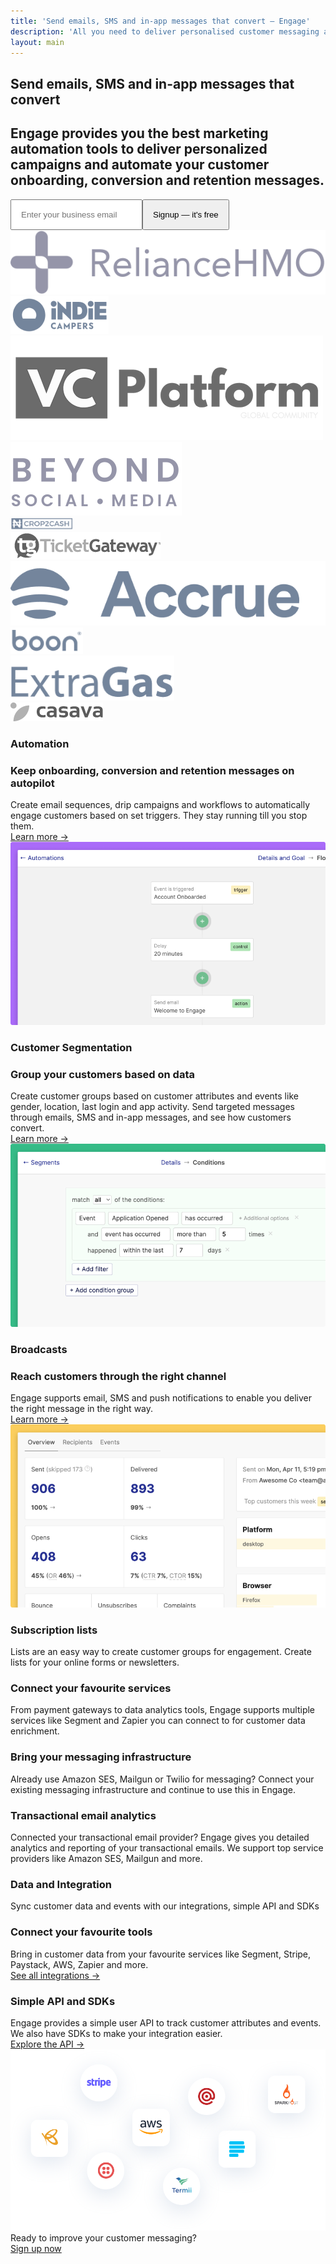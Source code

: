 ```yaml
---
title: 'Send emails, SMS and in-app messages that convert – Engage'
description: 'All you need to deliver personalised customer messaging and marketing automation through email, SMS and in-app messaging.'
layout: main
---
```


  <section class="ph7-xl ph6-l ph5-m ph4 pv4">
    <div class="tc w-60-l w-90 pt2 center tc">
      <h1 class="f1 lh-title">Send emails, SMS and in-app messages that convert</h1>
      <h2 class="lh-copy f4 normal">Engage provides you the best marketing automation tools to deliver personalized campaigns and automate your customer onboarding, conversion and retention messages.</h2>
      <div class="ma4 ph5-l">
        <form method="GET" action="https://app.engage.so/auth/signup">
          <input type="email" name="email" placeholder="Enter your business email" class="one-liner-el" style="padding:15px"><button class="one-liner-el" type="submit" style="padding:15px">Signup — it's free</button>
        </form>
      </div>
    </div>
    <!-- <div class="pv5">
      <img src="/images/hero-img@2-1.png" class="db" >
    </div> -->
  </section>

  <section class="trusted-brands ph7-xl ph6-l ph5-m ph4 pv4">
    <div class="flex flex-wrap items-center">
      <div class="pa4 w-20-l w-third-m w-50 tc"><img src="/images/brands/reliance.svg" alt="RelianceHMO" title="RelianceHMO"></div>
      <div class="pa4 w-20-l w-third-m w-50 tc"><img src="/images/brands/indiecampers.png" alt="Indie Campers" title="Indie Campers"></div>
      <div class="pa4 w-20-l w-third-m w-50 tc"><img src="/images/brands/vcplatform.png" alt="VC Platform" title="VC Platform"></div>
      <div class="pa4 w-20-l w-third-m w-50 tc"><img src="/images/brands/beyond.svg" alt="Beyond social media" title="Beyond social media"></div>
      <div class="pa4 w-20-l w-third-m w-50 tc"><img src="/images/brands/crop2cash.png" alt="Crop2Cash" width="100" title="Crop2Cash"></div>
      <div class="pa4 w-20-l w-third-m w-50 tc"><img src="/images/brands/ticketgateway.png" alt="Ticket Gateway" title="Ticket Gateway"></div>
      <div class="pa4 w-20-l w-third-m w-50 tc"><img src="/images/brands/accrue.png" alt="Accrue" title="Accrue"></div>
      <div class="pa4 w-20-l w-third-m w-50 tc"><img src="/images/brands/boon.png" alt="Boon" title="Boon"></div>
      <div class="pa4 w-20-l w-third-m w-50 tc"><img src="/images/brands/extra-gas.png" alt="Extragas" title="Extragas"></div>
      <div class="pa4 w-20-l w-third-m w-50 tc"><img src="/images/brands/casava.png" alt="Casava" title="Casava"></div>
    </div>
  </section>

  <section class="ph7-xl ph6-l ph5-m ph4 pv5">
    <div class=" flex flex-wrap items-center justify-between">
      <div class="w-100 w-40-l pr5-l">
        <h3 class="lh-title caps ma0">Automation</h3>
        <h3 class="lh-title f3">Keep onboarding, conversion and retention messages on autopilot</h3>
        <div class="lh-copy f4">Create email sequences, drip campaigns and workflows to automatically engage customers based on set triggers. They stay running till you stop them.</div>
        <div class="mt4"><a href="/features/automation" class="button button-alt">Learn more &rarr;</a></div>
      </div>
      <div class="w-100 w-60-l pt0-l pt4">
        <div><img src="/images/automation.png" alt="Automations" title="Example automation with Engage"></div>
      </div>
    </div>
  </section>
  <section class="ph7-xl ph6-l ph5-m ph4 pv5">
    <div class=" flex flex-wrap items-center justify-between">
      <div class="w-100 w-40-l pr5-l">
        <h3 class="lh-title caps ma0">Customer Segmentation</h3>
        <h3 class="lh-title f3">Group your customers based on data</h3>
        <div class="lh-copy f4">Create customer groups based on customer attributes and events like gender, location, last login and app activity. Send targeted messages through emails, SMS and in-app messages, and see how customers convert.</div>
        <div class="mt4"><a href="/features/customer-segmentation" class="button button-alt">Learn more &rarr;</a></div>
      </div>
      <div class="w-100 w-60-l pt0-l pt4">
        <div><img src="/images/segment.png" alt="Customer Segmentation" title="Customer segmentation with Engage"></div>
      </div>
    </div>
  </section>
  <section class="ph7-xl ph6-l ph5-m ph4 pv5">
    <div class=" flex flex-wrap items-center justify-between">
      <div class="w-100 w-40-l pr5-l">
        <h3 class="lh-title caps ma0">Broadcasts</h3>
        <h3 class="lh-title f3">Reach customers through the right channel</h3>
        <div class="lh-copy f4">Engage supports email, SMS and push notifications to enable you deliver the right message in the right way.</div>
        <div class="mt4"><a href="/features/broadcasts" class="button button-alt">Learn more &rarr;</a></div>
      </div>
      <div class="w-100 w-60-l pt0-l pt4">
        <div><img src="/images/broadcast.png" alt="Customer Segmentation" title="Customer segmentation with Engage"></div>
      </div>
    </div>
  </section>

  <section class="ph7-xl ph6-l ph5-m ph4 pv5">
    <div class="flex flex-wrap">
      <div class="w-third-l w-50-m w-100 pa2 pa3-l">
        <h3 class="lh-title caps ma0">Subscription lists</h3>
        <div class="lh-copy pv2">Lists are an easy way to create customer groups for engagement. Create lists for your online forms or newsletters.</div>
      </div>
      <div class="w-third-l w-50-m w-100 pa2 pa3-l">
        <h3 class="lh-title caps ma0">Connect your favourite services</h3>
        <div class="lh-copy pv2">From payment gateways to data analytics tools, Engage supports multiple services like Segment and Zapier you can connect to for customer data enrichment.</div>
      </div>
      <div class="w-third-l w-50-m w-100 pa2 pa3-l">
        <h3 class="lh-title caps ma0">Bring your messaging infrastructure</h3>
        <div class="lh-copy pv2">Already use Amazon SES, Mailgun or Twilio for messaging? Connect your existing messaging infrastructure and continue to use this in Engage.</div>
      </div>
      <div class="w-third-l w-50-m w-100 pa2 pa3-l">
        <h3 class="lh-title caps ma0">Transactional email analytics</h3>
        <div class="lh-copy pv2">Connected your transactional email provider? Engage gives you detailed analytics and reporting of your transactional emails. We support top service providers like Amazon SES, Mailgun and more.</div>
      </div>
    </div>
  </section>

  <section class="ph7-xl ph6-l ph5-m ph4 pv5">
    <div class="flex flex-wrap items-end alt-bg-2 br4">
      <div class="pa5 w-50-l w-100-m">
        <h3 class="lh-title f3 ma0 pb3">Data and Integration</h3>
        <div class="lh-copy">Sync customer data and events with our integrations, simple API and SDKs</div>
        <div class="mt4">
          <h3 class="lh-title caps ma0">Connect your favourite tools</h3>
          <div class="lh-copy pv2">Bring in customer data from your favourite services like Segment, Stripe, Paystack, AWS, Zapier and more.</div>
          <div class="pv2"><a href="/integrations" class="button button-gray">See all integrations &rarr;</a></div>
        </div>
        <div class="mt4">
          <h3 class="lh-title caps ma0">Simple API and SDKs</h3>
          <div class="lh-copy pv2">Engage provides a simple user API to track customer attributes and events. We also have SDKs to make your integration easier.</div>
          <div class="pv2"><a href="/docs/api" class="button button-gray" target="_blank">Explore the API &rarr;</a></div>
        </div>
      </div>
      <div class="w-50-l w-100-m">
        <img src="/images/integrations.svg" class="w-100 db">
      </div>
    </div>
  </section>

  <section class="ph7-xl ph6-l ph5-m ph4 pv5 tc">
    <div class="center w-50-l w-100">
      <div class="lh-title f2 clashgrotesk pb3">Ready to improve your customer messaging?</div>
      <div class="mt3"><a href="https://app.engage.so/auth/signup" class="button">Sign up now</a></div>
    </div>
  </section>
